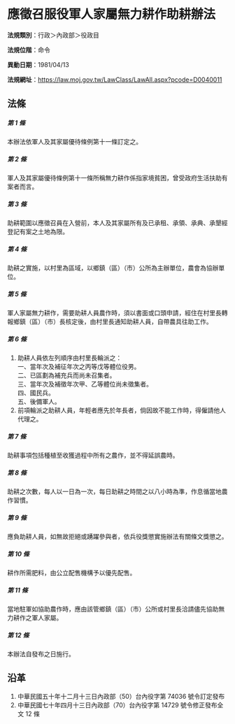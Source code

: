 # 應徵召服役軍人家屬無力耕作助耕辦法




**法規類別**：行政＞內政部＞役政目

**法規位階**：命令

**異動日期**：1981/04/13  

**法規網址**：https://law.moj.gov.tw/LawClass/LawAll.aspx?pcode=D0040011



## 法條
##### 第 1 條
本辦法依軍人及其家屬優待條例第十一條訂定之。

##### 第 2 條
軍人及其家屬優待條例第十一條所稱無力耕作係指家境貧困，曾受政府生活扶助有案者而言。

##### 第 3 條
助耕範圍以應徵召員在入營前，本人及其家屬所有及已承租、承領、承典、承墾經登記有案之土地為限。

##### 第 4 條
助耕之實施，以村里為區域，以鄉鎮（區）（市）公所為主辦單位，農會為協辦單位。

##### 第 5 條
軍人家屬無力耕作，需要助耕人員農作時，須以書面或口頭申請，經住在村里長轉報鄉鎮（區）（市）長核定後，由村里長通知助耕人員，自帶農具往助工作。

##### 第 6 條
1. 助耕人員依左列順序由村里長輪派之：  
一、當年次及補征年次之丙等戊等體位役男。  
二、已區劃為補充兵而尚未召集者。  
三、當年次及補徵年次甲、乙等體位尚未徵集者。  
四、國民兵。  
五、後備軍人。
1. 前項輪派之助耕人員，年輕者應先於年長者，倘因故不能工作時，得僱請他人代理之。

##### 第 7 條
助耕事項包括種植至收獲過程中所有之農作，並不得延誤農時。

##### 第 8 條
助耕之次數，每人以一日為一次，每日助耕之時間之以八小時為準，作息循當地農作習慣。

##### 第 9 條
應負助耕人員，如無故拒絕或踴躍參與者，依兵役獎懲實施辦法有關條文獎懲之。

##### 第 10 條
耕作所需肥料，由公立配售機構予以優先配售。

##### 第 11 條
當地駐軍如協助農作時，應由該管鄉鎮（區）（市）公所或村里長洽請儘先協助無力耕作之軍人家屬。

##### 第 12 條
本辦法自發布之日施行。

## 沿革
1. 中華民國五十年十二月十三日內政部（50）台內役字第 74036  號令訂定發布
1. 中華民國七十年四月十三日內政部（70）台內役字第 14729  號令修正發布全文 12 條
